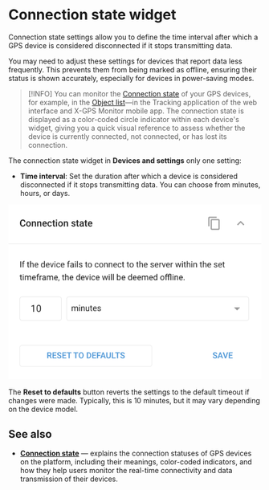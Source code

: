 # Connection state widget

Connection state settings allow you to define the time interval after which a GPS device is considered disconnected if it stops transmitting data.

You may need to adjust these settings for devices that report data less frequently. This prevents them from being marked as offline, ensuring their status is shown accurately, especially for devices in power-saving modes.

> \[!INFO] You can monitor the [Connection state](../gps-tracking/objects-list/connection-state.md) of your GPS devices, for example, in the [Object list](https://squaregps.atlassian.net/wiki/spaces/USERDOCSOLD/pages/2909015397/Objects+list?atlOrigin=eyJpIjoiNGZmYWM4Njk5NTVhNDc5M2I1MGVhYTIwODc5NTBhZWIiLCJwIjoiYyJ9)—in the Tracking application of the web interface and X-GPS Monitor mobile app. The connection state is displayed as a color-coded circle indicator within each device's widget, giving you a quick visual reference to assess whether the device is currently connected, not connected, or has lost its connection.

The connection state widget in **Devices and settings** only one setting:

* **Time interval**: Set the duration after which a device is considered disconnected if it stops transmitting data. You can choose from minutes, hours, or days.

![image-20240815-034950.png](attachments/image-20240815-034950.png)

The **Reset to defaults** button reverts the settings to the default timeout if changes were made. Typically, this is 10 minutes, but it may vary depending on the device model.

## See also

* [**Connection state**](../gps-tracking/objects-list/connection-state.md) — explains the connection statuses of GPS devices on the platform, including their meanings, color-coded indicators, and how they help users monitor the real-time connectivity and data transmission of their devices.
